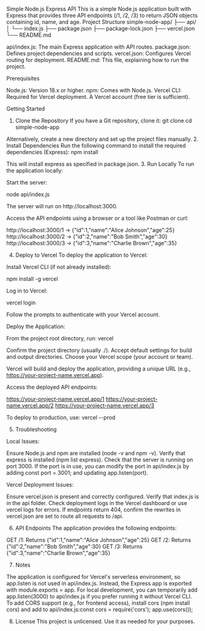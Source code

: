 Simple Node.js Express API
This is a simple Node.js application built with Express that provides three API endpoints (/1, /2, /3) to return JSON objects containing id, name, and age.
Project Structure
simple-node-app/
├── api/
│   └── index.js
├── package.json
├── package-lock.json
├── vercel.json
└── README.md


api/index.js: The main Express application with API routes.
package.json: Defines project dependencies and scripts.
vercel.json: Configures Vercel routing for deployment.
README.md: This file, explaining how to run the project.

Prerequisites

Node.js: Version 18.x or higher.
npm: Comes with Node.js.
Vercel CLI: Required for Vercel deployment.
A Vercel account (free tier is sufficient).

Getting Started
1. Clone the Repository
If you have a Git repository, clone it:
git clone <your-repository-url>
cd simple-node-app

Alternatively, create a new directory and set up the project files manually.
2. Install Dependencies
Run the following command to install the required dependencies (Express):
npm install

This will install express as specified in package.json.
3. Run Locally
To run the application locally:

Start the server:

node api/index.js


The server will run on http://localhost:3000.

Access the API endpoints using a browser or a tool like Postman or curl:

http://localhost:3000/1 → {"id":1,"name":"Alice Johnson","age":25}
http://localhost:3000/2 → {"id":2,"name":"Bob Smith","age":30}
http://localhost:3000/3 → {"id":3,"name":"Charlie Brown","age":35}



4. Deploy to Vercel
To deploy the application to Vercel:

Install Vercel CLI (if not already installed):

npm install -g vercel


Log in to Vercel:

vercel login

Follow the prompts to authenticate with your Vercel account.

Deploy the Application:

From the project root directory, run:
vercel


Confirm the project directory (usually ./).
Accept default settings for build and output directories.
Choose your Vercel scope (your account or team).


Vercel will build and deploy the application, providing a unique URL (e.g., https://your-project-name.vercel.app).

Access the deployed API endpoints:

https://your-project-name.vercel.app/1
https://your-project-name.vercel.app/2
https://your-project-name.vercel.app/3



To deploy to production, use:
vercel --prod

5. Troubleshooting

Local Issues:

Ensure Node.js and npm are installed (node -v and npm -v).
Verify that express is installed (npm list express).
Check that the server is running on port 3000. If the port is in use, you can modify the port in api/index.js by adding const port = 3001; and updating app.listen(port).


Vercel Deployment Issues:

Ensure vercel.json is present and correctly configured.
Verify that index.js is in the api folder.
Check deployment logs in the Vercel dashboard or use vercel logs <your-deployment-url> for errors.
If endpoints return 404, confirm the rewrites in vercel.json are set to route all requests to /api.



6. API Endpoints
The application provides the following endpoints:

GET /1: Returns {"id":1,"name":"Alice Johnson","age":25}
GET /2: Returns {"id":2,"name":"Bob Smith","age":30}
GET /3: Returns {"id":3,"name":"Charlie Brown","age":35}

7. Notes

The application is configured for Vercel's serverless environment, so app.listen is not used in api/index.js. Instead, the Express app is exported with module.exports = app.
For local development, you can temporarily add app.listen(3000) to api/index.js if you prefer running it without Vercel CLI.
To add CORS support (e.g., for frontend access), install cors (npm install cors) and add to api/index.js:const cors = require('cors');
app.use(cors());



8. License
This project is unlicensed. Use it as needed for your purposes.
